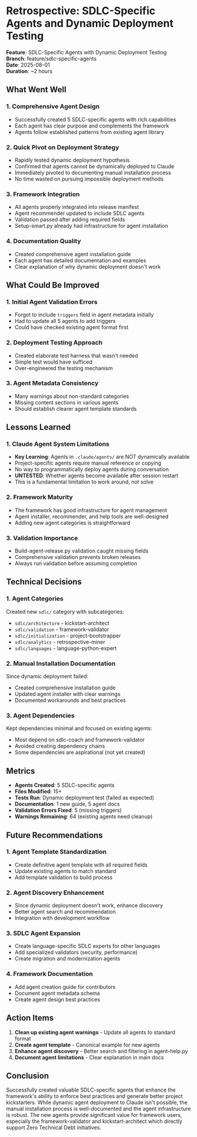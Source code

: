 # Retrospective: SDLC-Specific Agents and Dynamic Deployment Testing

**Feature**: SDLC-Specific Agents with Dynamic Deployment Testing  
**Branch**: feature/sdlc-specific-agents  
**Date**: 2025-08-01  
**Duration**: ~2 hours

## What Went Well

### 1. Comprehensive Agent Design
- Successfully created 5 SDLC-specific agents with rich capabilities
- Each agent has clear purpose and complements the framework
- Agents follow established patterns from existing agent library

### 2. Quick Pivot on Deployment Strategy
- Rapidly tested dynamic deployment hypothesis
- Confirmed that agents cannot be dynamically deployed to Claude
- Immediately pivoted to documenting manual installation process
- No time wasted on pursuing impossible deployment methods

### 3. Framework Integration
- All agents properly integrated into release manifest
- Agent recommender updated to include SDLC agents
- Validation passed after adding required fields
- Setup-smart.py already had infrastructure for agent installation

### 4. Documentation Quality
- Created comprehensive agent installation guide
- Each agent has detailed documentation and examples
- Clear explanation of why dynamic deployment doesn't work

## What Could Be Improved

### 1. Initial Agent Validation Errors
- Forgot to include `triggers` field in agent metadata initially
- Had to update all 5 agents to add triggers
- Could have checked existing agent format first

### 2. Deployment Testing Approach
- Created elaborate test harness that wasn't needed
- Simple test would have sufficed
- Over-engineered the testing mechanism

### 3. Agent Metadata Consistency
- Many warnings about non-standard categories
- Missing content sections in various agents
- Should establish clearer agent template standards

## Lessons Learned

### 1. Claude Agent System Limitations
- **Key Learning**: Agents in `.claude/agents/` are NOT dynamically available
- Project-specific agents require manual reference or copying
- No way to programmatically deploy agents during conversation
- **UNTESTED**: Whether agents become available after session restart
- This is a fundamental limitation to work around, not solve

### 2. Framework Maturity
- The framework has good infrastructure for agent management
- Agent installer, recommender, and help tools are well-designed
- Adding new agent categories is straightforward

### 3. Validation Importance
- Build-agent-release.py validation caught missing fields
- Comprehensive validation prevents broken releases
- Always run validation before assuming completion

## Technical Decisions

### 1. Agent Categories
Created new `sdlc/` category with subcategories:
- `sdlc/architecture` - kickstart-architect
- `sdlc/validation` - framework-validator  
- `sdlc/initialization` - project-bootstrapper
- `sdlc/analytics` - retrospective-miner
- `sdlc/languages` - language-python-expert

### 2. Manual Installation Documentation
Since dynamic deployment failed:
- Created comprehensive installation guide
- Updated agent installer with clear warnings
- Documented workarounds and best practices

### 3. Agent Dependencies
Kept dependencies minimal and focused on existing agents:
- Most depend on sdlc-coach and framework-validator
- Avoided creating dependency chains
- Some dependencies are aspirational (not yet created)

## Metrics

- **Agents Created**: 5 SDLC-specific agents
- **Files Modified**: 15+
- **Tests Run**: Dynamic deployment test (failed as expected)
- **Documentation**: 1 new guide, 5 agent docs
- **Validation Errors Fixed**: 5 (missing triggers)
- **Warnings Remaining**: 64 (existing agents need cleanup)

## Future Recommendations

### 1. Agent Template Standardization
- Create definitive agent template with all required fields
- Update existing agents to match standard
- Add template validation to build process

### 2. Agent Discovery Enhancement  
- Since dynamic deployment doesn't work, enhance discovery
- Better agent search and recommendation
- Integration with development workflow

### 3. SDLC Agent Expansion
- Create language-specific SDLC experts for other languages
- Add specialized validators (security, performance)
- Create migration and modernization agents

### 4. Framework Documentation
- Add agent creation guide for contributors
- Document agent metadata schema
- Create agent design best practices

## Action Items

1. **Clean up existing agent warnings** - Update all agents to standard format
2. **Create agent template** - Canonical example for new agents
3. **Enhance agent discovery** - Better search and filtering in agent-help.py
4. **Document agent limitations** - Clear explanation in main docs

## Conclusion

Successfully created valuable SDLC-specific agents that enhance the framework's ability to enforce best practices and generate better project kickstarters. While dynamic agent deployment to Claude isn't possible, the manual installation process is well-documented and the agent infrastructure is robust. The new agents provide significant value for framework users, especially the framework-validator and kickstart-architect which directly support Zero Technical Debt initiatives.